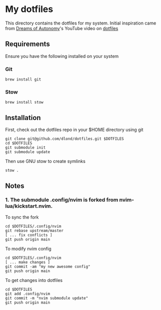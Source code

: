 # My dotfiles

This directory contains the dotfiles for my system. Initial inspiration came from [Dreams of Autonomy](https://github.com/dreamsofautonomy)'s YouTube video on [dotfiles](https://www.youtube.com/watch?v=y6XCebnB9gs)


## Requirements

Ensure you have the following installed on your system

### Git
```
brew install git
```

### Stow
```
brew install stow
```

## Installation

First, check out the dotfiles repo in your $HOME directory using git

```
git clone git@github.com/dlond/dotfiles.git $DOTFILES
cd $DOTFILES
git submodule init
git submodule update
```

Then use GNU stow to create symlinks

```
stow .
```

## Notes

### 1. The submodule .config/nvim is forked from nvim-lua/kickstart.nvim.

To sync the fork

```
cd $DOTFILES/.config/nvim
git rebase upstream/master
[ ... fix conflicts ]
git push origin main
```

To modify nvim config 

```
cd $DOTFILES/.config/nvim
[ ... make changes ]
git commit -am "my new awesome config"
git push origin main
```

To get changes into dotfiles

```
cd $DOTFILES
git add .config/nvim
git commit -m "nvim submodule update"
git push origin main
```
